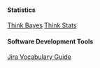 #### Statistics
[Think Bayes](http://www.greenteapress.com/thinkbayes/thinkbayes.pdf)
[Think Stats](http://greenteapress.com/thinkstats/thinkstats.pdf)

#### Software Development Tools
[Jira Vocabulary Guide](https://community.atlassian.com/t5/Jira-articles/Your-Go-To-Jira-Glossary/ba-p/605232)
